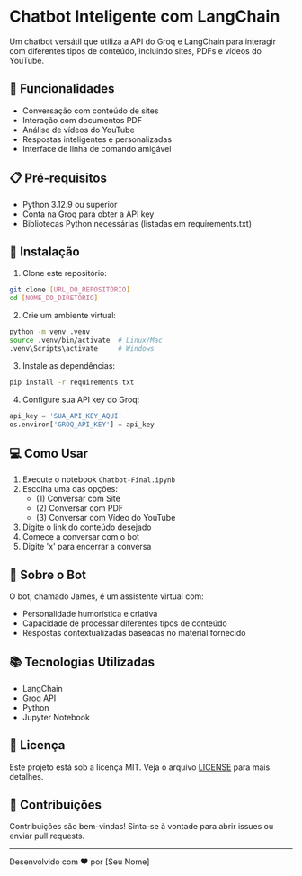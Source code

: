 # Chatbot Inteligente com LangChain

Um chatbot versátil que utiliza a API do Groq e LangChain para interagir com diferentes tipos de conteúdo, incluindo sites, PDFs e vídeos do YouTube.

## 🚀 Funcionalidades

- Conversação com conteúdo de sites
- Interação com documentos PDF
- Análise de vídeos do YouTube
- Respostas inteligentes e personalizadas
- Interface de linha de comando amigável

## 📋 Pré-requisitos

- Python 3.12.9 ou superior
- Conta na Groq para obter a API key
- Bibliotecas Python necessárias (listadas em requirements.txt)

## 🔧 Instalação

1. Clone este repositório:
```bash
git clone [URL_DO_REPOSITÓRIO]
cd [NOME_DO_DIRETÓRIO]
```

2. Crie um ambiente virtual:
```bash
python -m venv .venv
source .venv/bin/activate  # Linux/Mac
.venv\Scripts\activate     # Windows
```

3. Instale as dependências:
```bash
pip install -r requirements.txt
```

4. Configure sua API key do Groq:
```python
api_key = 'SUA_API_KEY_AQUI'
os.environ['GROQ_API_KEY'] = api_key
```

## 💻 Como Usar

1. Execute o notebook `Chatbot-Final.ipynb`
2. Escolha uma das opções:
   - (1) Conversar com Site
   - (2) Conversar com PDF
   - (3) Conversar com Vídeo do YouTube
3. Digite o link do conteúdo desejado
4. Comece a conversar com o bot
5. Digite 'x' para encerrar a conversa

## 🤖 Sobre o Bot

O bot, chamado James, é um assistente virtual com:
- Personalidade humorística e criativa
- Capacidade de processar diferentes tipos de conteúdo
- Respostas contextualizadas baseadas no material fornecido

## 📚 Tecnologias Utilizadas

- LangChain
- Groq API
- Python
- Jupyter Notebook

## 📝 Licença

Este projeto está sob a licença MIT. Veja o arquivo [LICENSE](LICENSE) para mais detalhes.

## 🤝 Contribuições

Contribuições são bem-vindas! Sinta-se à vontade para abrir issues ou enviar pull requests.

---

Desenvolvido com ❤️ por [Seu Nome]
